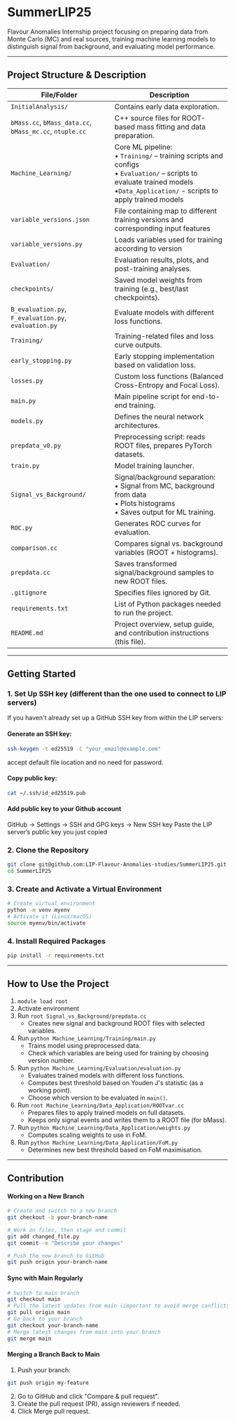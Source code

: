 # SummerLIP25

Flavour Anomalies Internship project focusing on preparing data from Monte Carlo (MC) and real sources, training machine learning models to distinguish signal from background, and evaluating model performance.

---

## Project Structure & Description


| File/Folder             | Description                                                  |
|-------------------------|--------------------------------------------------------------|
| `InitialAnalysis/`                                      | Contains early data exploration. |
| `bMass.cc`, `bMass_data.cc`, `bMass_mc.cc`, `ntuple.cc` | C++ source files for ROOT-based mass fitting and data preparation. |
| `Machine_Learning/`                                     | Core ML pipeline: <br>• `Training/` – training scripts and configs <br>• `Evaluation/` – scripts to evaluate trained models <br>•`Data_Application/` - scripts to apply trained models |
| `variable_versions.json`                                | File containing map to different training versions and corresponding input features|
| `variable_versions.py`                                  | Loads variables used for training according to version                      |
| `Evaluation/`                                           | Evaluation results, plots, and post-training analyses. |
| `checkpoints/`                                          | Saved model weights from training (e.g., best/last checkpoints). |
| `B_evaluation.py`, `F_evaluation.py`, `evaluation.py`   | Evaluate models with different loss functions. |
| `Training/`                                             | Training-related files and loss curve outputs. |
| `early_stopping.py`                                     | Early stopping implementation based on validation loss. |
| `losses.py`                                             | Custom loss functions (Balanced Cross-Entropy and Focal Loss). |
| `main.py`                                               | Main pipeline script for end-to-end training. |
| `models.py`                                             | Defines the neural network architectures. |
| `prepdata_v0.py`                                        | Preprocessing script: reads ROOT files, prepares PyTorch datasets. |
| `train.py`                                              | Model training launcher. |
| `Signal_vs_Background/`                                 | Signal/background separation: <br>• Signal from MC, background from data <br>• Plots histograms <br>• Saves output for ML training. |
| `ROC.py`                                                | Generates ROC curves for evaluation. |
| `comparison.cc`                                         | Compares signal vs. background variables (ROOT + histograms). |
| `prepdata.cc`                                           | Saves transformed signal/background samples to new ROOT files. |
| `.gitignore`                                            | Specifies files ignored by Git. |
| `requirements.txt`                                      | List of Python packages needed to run the project. |
| `README.md`                                             | Project overview, setup guide, and contribution instructions (this file). |


---

## Getting Started

### 1. Set Up SSH key (different than the one used to connect to LIP servers)

If you haven't already set up a GitHub SSH key from within the LIP servers:
#### Generate an SSH key:
```bash
ssh-keygen -t ed25519 -C "your_email@example.com"
```
accept default file location and no need for password. 

#### Copy public key:
```bash
cat ~/.ssh/id_ed25519.pub
```
#### Add public key to your Github account
GitHub → Settings → SSH and GPG keys → New SSH key
Paste the LIP server’s public key you just copied

### 2. Clone the Repository
```bash
git clone git@github.com:LIP-Flavour-Anomalies-studies/SummerLIP25.git
cd SummerLIP25
```

### 3. Create and Activate a Virtual Environment 
```bash
# Create virtual environment
python -m venv myenv
# Activate it (Linux/macOS)
source myenv/bin/activate
```

### 4. Install Required Packages
```bash
pip install -r requirements.txt
```
---

## How to Use the Project

1. `module load root` 
2. Activate environment
3. Run `root Signal_vs_Background/prepdata.cc` 
    - Creates new signal and background ROOT files with selected variables.
4. Run `python Machine_Learning/Training/main.py`
    - Trains model using preprocessed data.
    - Check which variables are being used for training by choosing version number.
5. Run `python Machine_Learning/Evaluation/evaluation.py`
    - Evaluates trained models with different loss functions.
    - Computes best threshold based on Youden J's statistic (as a working point).
    - Choose which version to be evaluated in `main()`.
6. Run `root Machine_Learning/Data_Application/ROOTvar.cc`
    - Prepares files to apply trained models on full datasets.
    - Keeps only signal events and writes them to a ROOT file (for bMass).
7. Run `python Machine_Learning/Data_Application/weights.py`
    - Computes scaling weights to use in FoM.
8. Run `python Machine_Learning/Data_Application/FoM.py`
    - Determines new best threshold based on FoM maximisation.

--- 

## Contribution

#### Working on a New Branch
```bash
# Create and switch to a new branch
git checkout -b your-branch-name

# Work on files, then stage and commit
git add changed_file.py
git commit -m "Describe your changes"

# Push the new branch to GitHub
git push origin your-branch-name
```

#### Sync with Main Regularly
```bash
# Switch to main branch
git checkout main
# Pull the latest updates from main (important to avoid merge conflicts)
git pull origin main 
# Go back to your branch
git checkout your-branch-name
# Merge latest changes from main into your branch
git merge main
```

#### Merging a Branch Back to Main

1. Push your branch:
```bash
git push origin my-feature
```
2. Go to GitHub and click "Compare & pull request".
3. Create the pull request (PR), assign reviewers if needed.
4. Click Merge pull request.



